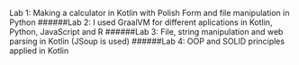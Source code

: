 Lab 1: Making a calculator in Kotlin with Polish Form and file manipulation in Python
######Lab 2: I used GraalVM for different aplications in Kotlin, Python, JavaScript and R
######Lab 3: File, string manipulation and web parsing in Kotlin (JSoup is used)
######Lab 4: OOP and SOLID principles applied in Kotlin
